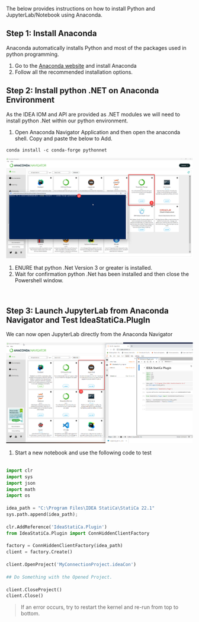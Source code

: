 The below provides instructions on how to install Python and JupyterLab/Notebook using Anaconda.

## Step 1: Install Anaconda 

Anaconda automatically installs Python and most of the packages used in python programming.
1. Go to the [Anaconda website](https://www.anaconda.com/products/distribution) and install Anaconda 
2. Follow all the recommended installation options.

## Step 2: Install python .NET on Anaconda Environment

As the IDEA IOM and API are provided as .NET modules we will need to install python .Net within our python environment.

1. Open Anaconda Navigator Application and then open the anaconda shell. Copy and paste the below to Add.

```
conda install -c conda-forge pythonnet
```
![Open Anaconda Shell](images/anaconda_install_python_net.png)
1. ENURE that python .Net Version 3 or greater is installed.
2. Wait for confirmation python .Net has been installed and then close the Powershell window.
 
 
## Step 3: Launch JupyterLab from Anaconda Navigator and Test IdeaStatiCa.PlugIn

We can now open JupyterLab directly from the Anaconda Navigator

![Open Jupyter from Anaconda Navigator](images/anaconda_open_juypterlab.png)

1. Start a new notebook and use the following code to test

```python

import clr
import sys
import json
import math
import os

idea_path = "C:\Program Files\IDEA StatiCa\StatiCa 22.1"
sys.path.append(idea_path);

clr.AddReference('IdeaStatiCa.Plugin')
from IdeaStatiCa.Plugin import ConnHiddenClientFactory

factory = ConnHiddenClientFactory(idea_path)
client = factory.Create()

client.OpenProject('MyConnectionProject.ideaCon')

## Do Something with the Opened Project.

client.CloseProject()
client.Close()

```
> If an error occurs, try to restart the kernel and re-run from top to bottom.
 
